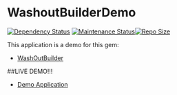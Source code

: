 WashoutBuilderDemo
==================

[![Dependency Status](https://gemnasium.com/bogdanRada/washout_builder_demo.svg)](https://gemnasium.com/bogdanRada/washout_builder_demo) [![Maintenance Status](http://stillmaintained.com/bogdanRada/washout_builder_demo.png)](https://github.com/bogdanRada/washout_builder_demo)[![Repo Size](https://ruby-gem-downloads-badge.herokuapp.com/repo_size/bogdanRada/washout_builder_demo)](https://github.com/bogdanRada/washout_builder_demo)

This application is a demo for this gem:

-	[WashOutBuilder](https://github.com/bogdanRada/washout_builder)

##LIVE DEMO!!!

-	[Demo Application](http://washout-builder.herokuapp.com/)
